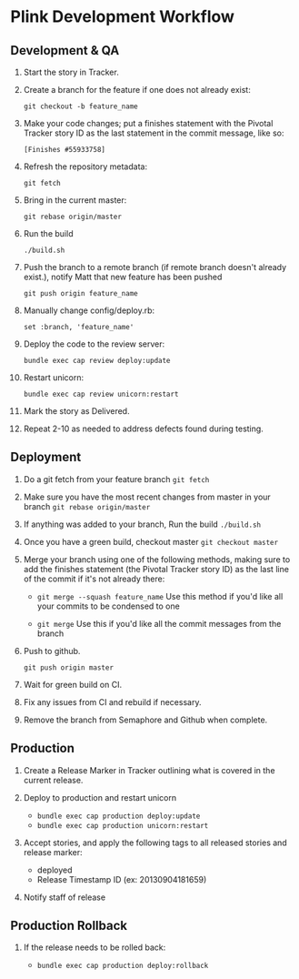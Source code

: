 Plink Development Workflow
==========================

Development & QA
----------------

1. Start the story in Tracker.

2. Create a branch for the feature if one does not already exist:

    `git checkout -b feature_name`

3. Make your code changes; put a finishes statement with the Pivotal
Tracker story ID as the last statement in the commit message, like so:

    `[Finishes #55933758]`

4. Refresh the repository metadata:

    `git fetch`

5. Bring in the current master:

    `git rebase origin/master`

6. Run the build

    `./build.sh`

7. Push the branch to a remote branch (if remote branch doesn't already exist.), notify Matt that new feature has been pushed

    `git push origin feature_name`

8. Manually change config/deploy.rb:

    `set :branch, 'feature_name'`

9. Deploy the code to the review server:

    `bundle exec cap review deploy:update`

10. Restart unicorn:

    `bundle exec cap review unicorn:restart`

11. Mark the story as Delivered.

12. Repeat 2-10 as needed to address defects found during testing.



Deployment
---

1. Do a git fetch from your feature branch
    `git fetch`

2. Make sure you have the most recent changes from master in your branch
    `git rebase origin/master`

3. If anything was added to your branch, Run the build
    `./build.sh`

4. Once you have a green build, checkout master
    `git checkout master`

2. Merge your branch using one of the following methods, making sure to
add the finishes statement (the Pivotal Tracker story ID) as the last line
of the commit if it's not already there:

    * `git merge --squash feature_name`
    Use this method if you'd like all your commits to be condensed to one

    * `git merge`
    Use this if you'd like all the commit messages from the branch

3. Push to github.

    `git push origin master`

4. Wait for green build on CI.

5. Fix any issues from CI and rebuild if necessary.

6. Remove the branch from Semaphore and Github when complete.




Production
----------

1. Create a Release Marker in Tracker outlining what is covered in the current release.

2. Deploy to production and restart unicorn

    * `bundle exec cap production deploy:update`
    * `bundle exec cap production unicorn:restart`

3. Accept stories, and apply the following tags to all released stories and release marker:
    * deployed
    * Release Timestamp ID (ex: 20130904181659)

4. Notify staff of release


Production Rollback
-------------------
1. If the release needs to be rolled back:

    * `bundle exec cap production deploy:rollback`

